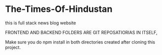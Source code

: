 # The-Times-Of-Hindustan
this is full stack news blog website


FRONTEND AND BACKEND FOLDERS ARE GIT REPOSATIORIAS IN ITSELF,

Make sure you do npm install in both directories created after cloning this project.
